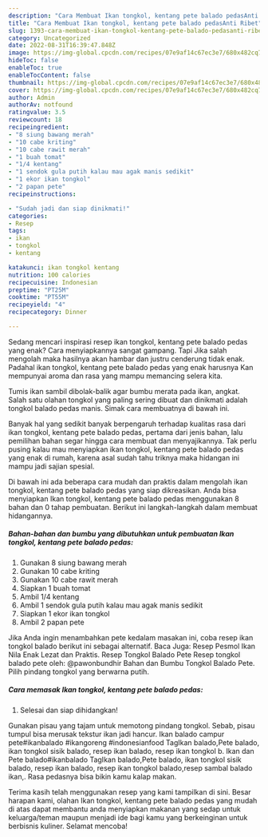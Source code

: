 ```yaml
---
description: "Cara Membuat Ikan tongkol, kentang pete balado pedasAnti Ribet"
title: "Cara Membuat Ikan tongkol, kentang pete balado pedasAnti Ribet"
slug: 1393-cara-membuat-ikan-tongkol-kentang-pete-balado-pedasanti-ribet
category: Uncategorized
date: 2022-08-31T16:39:47.848Z
image: https://img-global.cpcdn.com/recipes/07e9af14c67ec3e7/680x482cq70/ikan-tongkol-kentang-pete-balado-pedas-foto-resep-utama.jpg
hideToc: false
enableToc: true
enableTocContent: false
thumbnail: https://img-global.cpcdn.com/recipes/07e9af14c67ec3e7/680x482cq70/ikan-tongkol-kentang-pete-balado-pedas-foto-resep-utama.jpg
cover: https://img-global.cpcdn.com/recipes/07e9af14c67ec3e7/680x482cq70/ikan-tongkol-kentang-pete-balado-pedas-foto-resep-utama.jpg
author: Admin
authorAv: notfound
ratingvalue: 3.5
reviewcount: 18
recipeingredient:
- "8 siung bawang merah"
- "10 cabe kriting"
- "10 cabe rawit merah"
- "1 buah tomat"
- "1/4 kentang"
- "1 sendok gula putih kalau mau agak manis sedikit"
- "1 ekor ikan tongkol"
- "2 papan pete"
recipeinstructions:

- "Sudah jadi dan siap dinikmati!"
categories:
- Resep
tags:
- ikan
- tongkol
- kentang

katakunci: ikan tongkol kentang 
nutrition: 100 calories
recipecuisine: Indonesian
preptime: "PT25M"
cooktime: "PT55M"
recipeyield: "4"
recipecategory: Dinner

---
```



Sedang mencari inspirasi resep ikan tongkol, kentang pete balado pedas yang enak? Cara menyiapkannya sangat gampang. Tapi Jika salah mengolah maka hasilnya akan hambar dan justru cenderung tidak enak. Padahal ikan tongkol, kentang pete balado pedas yang enak harusnya Kan mempunyai aroma dan rasa yang mampu memancing selera kita.


Tumis ikan sambil dibolak-balik agar bumbu merata pada ikan, angkat. Salah satu olahan tongkol yang paling sering dibuat dan dinikmati adalah tongkol balado pedas manis. Simak cara membuatnya di bawah ini.

Banyak hal yang sedikit banyak berpengaruh terhadap kualitas rasa dari ikan tongkol, kentang pete balado pedas, pertama dari jenis bahan, lalu pemilihan bahan segar hingga cara membuat dan menyajikannya. Tak perlu pusing kalau mau menyiapkan ikan tongkol, kentang pete balado pedas yang enak di rumah, karena asal sudah tahu triknya maka hidangan ini mampu jadi sajian spesial.


Di bawah ini ada beberapa cara mudah dan praktis dalam mengolah ikan tongkol, kentang pete balado pedas yang siap dikreasikan. Anda bisa menyiapkan Ikan tongkol, kentang pete balado pedas menggunakan 8 bahan dan 0 tahap pembuatan. Berikut ini langkah-langkah dalam membuat hidangannya.

<!--inarticleads1-->

##### Bahan-bahan dan bumbu yang dibutuhkan untuk pembuatan Ikan tongkol, kentang pete balado pedas:

1. Gunakan 8 siung bawang merah
1. Gunakan 10 cabe kriting
1. Gunakan 10 cabe rawit merah
1. Siapkan 1 buah tomat
1. Ambil 1/4 kentang
1. Ambil 1 sendok gula putih kalau mau agak manis sedikit
1. Siapkan 1 ekor ikan tongkol
1. Ambil 2 papan pete


Jika Anda ingin menambahkan pete kedalam masakan ini, coba resep ikan tongkol balado berikut ini sebagai alternatif. Baca Juga: Resep Pesmol Ikan Nila Enak Lezat dan Praktis. Resep Tongkol Balado Pete Resep tongkol balado pete oleh: @pawonbundhir Bahan dan Bumbu Tongkol Balado Pete. Pilih pindang tongkol yang berwarna putih. 

<!--inarticleads2-->

##### Cara memasak Ikan tongkol, kentang pete balado pedas:


1. Selesai dan siap dihidangkan!

Gunakan pisau yang tajam untuk memotong pindang tongkol. Sebab, pisau tumpul bisa merusak tekstur ikan jadi hancur. Ikan balado campur pete#ikanbalado #ikangoreng #indonesianfood TagIkan balado,Pete balado, ikan tongkol sisik balado, resep ikan balado, resep ikan tongkol b. Ikan dan Pete balado#ikanbalado TagIkan balado,Pete balado, ikan tongkol sisik balado, resep ikan balado, resep ikan tongkol balado,resep sambal balado ikan,. Rasa pedasnya bisa bikin kamu kalap makan. 

Terima kasih telah menggunakan resep yang kami tampilkan di sini. Besar harapan kami, olahan Ikan tongkol, kentang pete balado pedas yang mudah di atas dapat membantu anda menyiapkan makanan yang sedap untuk keluarga/teman maupun menjadi ide bagi kamu yang berkeinginan untuk berbisnis kuliner. Selamat mencoba!
